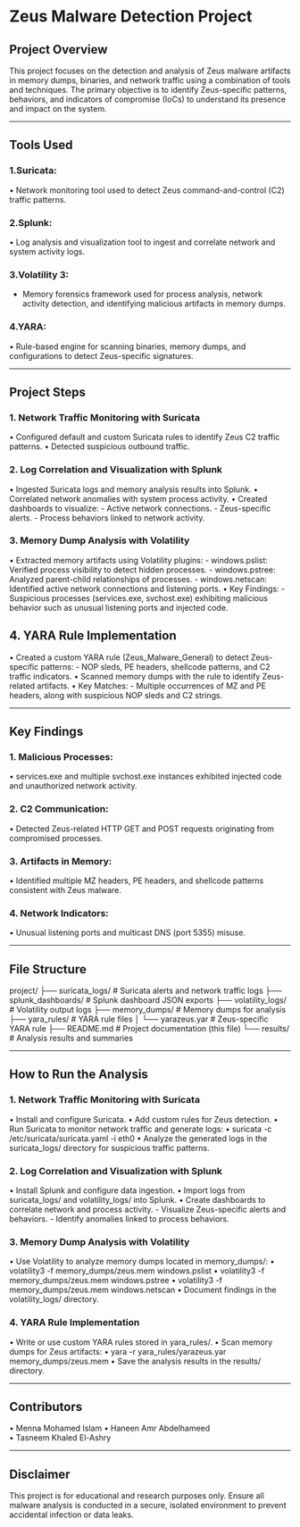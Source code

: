 
# Zeus Malware Detection Project
## Project Overview
This project focuses on the detection and analysis of Zeus malware artifacts in memory dumps, binaries, and network traffic using a combination of tools and techniques. The primary objective is to identify Zeus-specific patterns, behaviors, and indicators of compromise (IoCs) to understand its presence and impact on the system.
________________________________________
## Tools Used
### 1.Suricata: 
• Network monitoring tool used to detect Zeus command-and-control (C2) traffic patterns.
### 2.Splunk: 
• Log analysis and visualization tool to ingest and correlate network and system activity logs.
### 3.Volatility 3: 
- Memory forensics framework used for process analysis, network activity detection, and identifying malicious artifacts in memory dumps.
### 4.YARA: 
• Rule-based engine for scanning binaries, memory dumps, and configurations to detect Zeus-specific signatures.
________________________________________
## Project Steps
### 1. Network Traffic Monitoring with Suricata
• Configured default and custom Suricata rules to identify Zeus C2 traffic patterns.
• Detected suspicious outbound traffic.
### 2. Log Correlation and Visualization with Splunk
• Ingested Suricata logs and memory analysis results into Splunk.
• Correlated network anomalies with system process activity.
• Created dashboards to visualize: 
      - Active network connections.
      - Zeus-specific alerts.
      - Process behaviors linked to network activity.
### 3. Memory Dump Analysis with Volatility
• Extracted memory artifacts using Volatility plugins: 
      - windows.pslist: Verified process visibility to detect hidden processes.
      - windows.pstree: Analyzed parent-child relationships of processes.
      - windows.netscan: Identified active network connections and listening ports.
• Key Findings: 
      - Suspicious processes (services.exe, svchost.exe) exhibiting malicious behavior such as unusual listening ports and injected code.
## 4. YARA Rule Implementation
• Created a custom YARA rule (Zeus_Malware_General) to detect Zeus-specific patterns: 
      - NOP sleds, PE headers, shellcode patterns, and C2 traffic indicators.
• Scanned memory dumps with the rule to identify Zeus-related artifacts.
• Key Matches: 
      - Multiple occurrences of MZ and PE headers, along with suspicious NOP sleds and C2 strings.
________________________________________
## Key Findings
### 1. Malicious Processes: 
• services.exe and multiple svchost.exe instances exhibited injected code and unauthorized network activity.
### 2. C2 Communication: 
• Detected Zeus-related HTTP GET and POST requests originating from compromised processes.
### 3. Artifacts in Memory: 
• Identified multiple MZ headers, PE headers, and shellcode patterns consistent with Zeus malware.
### 4. Network Indicators: 
• Unusual listening ports and multicast DNS (port 5355) misuse.
________________________________________
## File Structure
project/
├── suricata_logs/         # Suricata alerts and network traffic logs
├── splunk_dashboards/     # Splunk dashboard JSON exports
├── volatility_logs/       # Volatility output logs
├── memory_dumps/          # Memory dumps for analysis
├── yara_rules/            # YARA rule files
│   └── yarazeus.yar       # Zeus-specific YARA rule
├── README.md              # Project documentation (this file)
└── results/               # Analysis results and summaries
________________________________________
## How to Run the Analysis
### 1. Network Traffic Monitoring with Suricata
• Install and configure Suricata.
• Add custom rules for Zeus detection.
• Run Suricata to monitor network traffic and generate logs: 
• suricata -c /etc/suricata/suricata.yaml -i eth0
• Analyze the generated logs in the suricata_logs/ directory for suspicious traffic patterns.
### 2. Log Correlation and Visualization with Splunk
• Install Splunk and configure data ingestion.
• Import logs from suricata_logs/ and volatility_logs/ into Splunk.
• Create dashboards to correlate network and process activity. 
      - Visualize Zeus-specific alerts and behaviors.
      - Identify anomalies linked to process behaviors.
### 3. Memory Dump Analysis with Volatility
• Use Volatility to analyze memory dumps located in memory_dumps/: 
• volatility3 -f memory_dumps/zeus.mem windows.pslist
• volatility3 -f memory_dumps/zeus.mem windows.pstree
• volatility3 -f memory_dumps/zeus.mem windows.netscan
• Document findings in the volatility_logs/ directory.
### 4. YARA Rule Implementation
• Write or use custom YARA rules stored in yara_rules/.
• Scan memory dumps for Zeus artifacts: 
• yara -r yara_rules/yarazeus.yar memory_dumps/zeus.mem
• Save the analysis results in the results/ directory.
________________________________________
## Contributors
• Menna Mohamed Islam
• Haneen Amr Abdelhameed  
• Tasneem Khaled El-Ashry
________________________________________
## Disclaimer
This project is for educational and research purposes only. Ensure all malware analysis is conducted in a secure, isolated environment to prevent accidental infection or data leaks.


